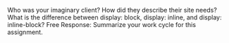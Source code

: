 Who was your imaginary client? How did they describe their site needs?
What is the difference between display: block, display: inline, and display: inline-block?
Free Response: Summarize your work cycle for this assignment. 
